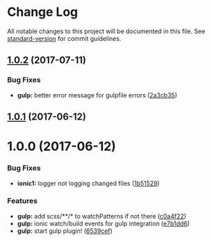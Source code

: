 # Change Log

All notable changes to this project will be documented in this file.
See [standard-version](https://github.com/conventional-changelog/standard-version) for commit guidelines.

<a name="1.0.2"></a>
## [1.0.2](https://github.com/ionic-team/ionic-cli/compare/@ionic/cli-plugin-gulp@1.0.1...@ionic/cli-plugin-gulp@1.0.2) (2017-07-11)


### Bug Fixes

* **gulp:** better error message for gulpfile errors ([2a3cb35](https://github.com/ionic-team/ionic-cli/commit/2a3cb35))




<a name="1.0.1"></a>
## [1.0.1](https://github.com/ionic-team/ionic-cli/compare/@ionic/cli-plugin-gulp@1.0.0...@ionic/cli-plugin-gulp@1.0.1) (2017-06-12)




<a name="1.0.0"></a>
# 1.0.0 (2017-06-12)


### Bug Fixes

* **ionic1:** logger not logging changed files ([1b51529](https://github.com/ionic-team/ionic-cli/commit/1b51529))


### Features

* **gulp:** add scss/**/* to watchPatterns if not there ([c0a4f22](https://github.com/ionic-team/ionic-cli/commit/c0a4f22))
* **gulp:** ionic watch/build events for gulp integration ([e7b1dd6](https://github.com/ionic-team/ionic-cli/commit/e7b1dd6))
* **gulp:** start gulp plugin! ([6539cef](https://github.com/ionic-team/ionic-cli/commit/6539cef))
